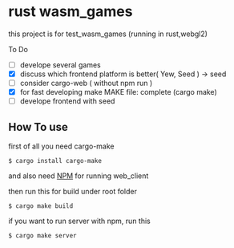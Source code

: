 # rust wasm_games

this project is for test_wasm_games 
(running in rust,webgl2)

To Do

- [ ] develope several games
- [x] discuss which frontend platform is better( Yew, Seed ) -> seed
- [ ] consider cargo-web ( without npm run )
- [x] for fast developing make MAKE file: complete (cargo make)
- [ ] develope frontend with seed

## How To use

first of all you need cargo-make

    $ cargo install cargo-make
    
and also need [NPM](https://www.npmjs.com/get-npm) for running web_client

then run this for build under root folder

    $ cargo make build 
    
if you want to run server with npm, run this

    $ cargo make server 

